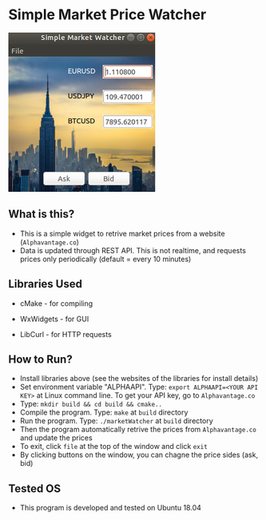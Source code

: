 # Simple Market Price Watcher



![Test Image 1](./images/screenshot.png)

## What is this? 



- This is a simple widget to retrive market prices from a website (`Alphavantage.co`)
- Data is updated through REST API. This is not realtime, and requests prices only periodically (default = every 10 minutes)


## Libraries Used

- cMake - for compiling 

- WxWidgets - for GUI 
- LibCurl - for HTTP requests


## How to Run? 

- Install libraries above (see the websites of the libraries for install details)
- Set environment variable "ALPHAAPI". Type: `export ALPHAAPI=<YOUR API KEY>` at Linux command line. To get your API key, go to `Alphavantage.co`
- Type: `mkdir build && cd build && cmake..`  
- Compile the program. Type: `make` at `build` directory 
- Run the program. Type: `./marketWatcher` at `build` directory 
- Then the program automatically retrive the prices from `Alphavantage.co` and update the prices 
- To exit, click `file` at the top of the window and click `exit` 
- By clicking buttons on the window, you can chagne the price sides (ask, bid) 


## Tested OS

- This program is developed and tested on Ubuntu 18.04 
